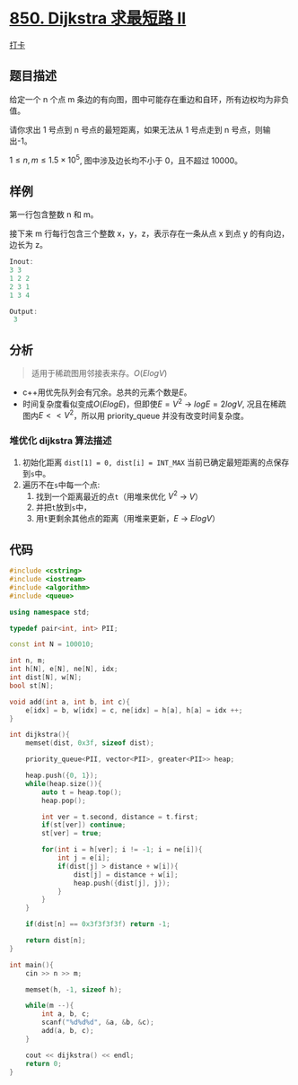 # [850. Dijkstra 求最短路 II](https://www.acwing.com/problem/content/852/)

[打卡](https://www.acwing.com/activity/content/problem/content/919/1/)

## 题目描述

给定一个 n 个点 m 条边的有向图，图中可能存在重边和自环，所有边权均为非负值。

请你求出 1 号点到 n 号点的最短距离，如果无法从 1 号点走到 n 号点，则输出-1。

$1 ≤ n, m ≤ 1.5×10^5$,
图中涉及边长均不小于 0，且不超过 10000。

## 样例

第一行包含整数 n 和 m。

接下来 m 行每行包含三个整数 x，y，z，表示存在一条从点 x 到点 y 的有向边，边长为 z。

```c++
Inout:
3 3
1 2 2
2 3 1
1 3 4

Output:
 3
```

## 分析

> 适用于稀疏图用邻接表来存。$O(ElogV)$

- c++用优先队列会有冗余。总共的元素个数是$E$。
- 时间复杂度看似变成$O(ElogE)$，但即使$E = V^2$ -> $logE = 2logV$, 况且在稀疏图内$E << V^2$，所以用 priority_queue 并没有改变时间复杂度。

### 堆优化 dijkstra 算法描述

1. 初始化距离 `dist[1] = 0, dist[i] = INT_MAX` 当前已确定最短距离的点保存到`s`中。
2. 遍历不在`s`中每一个点:
   1. 找到一个距离最近的点`t`（用堆来优化 $V^2$ -> $V$）
   2. 并把`t`放到`s`中，
   3. 用`t`更剩余其他点的距离（用堆来更新，$E$ -> $ElogV$）

## 代码

```c++
#include <cstring>
#include <iostream>
#include <algorithm>
#include <queue>

using namespace std;

typedef pair<int, int> PII;

const int N = 100010;

int n, m;
int h[N], e[N], ne[N], idx;
int dist[N], w[N];
bool st[N];

void add(int a, int b, int c){
    e[idx] = b, w[idx] = c, ne[idx] = h[a], h[a] = idx ++;
}

int dijkstra(){
    memset(dist, 0x3f, sizeof dist);

    priority_queue<PII, vector<PII>, greater<PII>> heap;

    heap.push({0, 1});
    while(heap.size()){
        auto t = heap.top();
        heap.pop();

        int ver = t.second, distance = t.first;
        if(st[ver]) continue;
        st[ver] = true;

        for(int i = h[ver]; i != -1; i = ne[i]){
            int j = e[i];
            if(dist[j] > distance + w[i]){
                dist[j] = distance + w[i];
                heap.push({dist[j], j});
            }
        }
    }

    if(dist[n] == 0x3f3f3f3f) return -1;

    return dist[n];
}

int main(){
    cin >> n >> m;

    memset(h, -1, sizeof h);

    while(m --){
        int a, b, c;
        scanf("%d%d%d", &a, &b, &c);
        add(a, b, c);
    }

    cout << dijkstra() << endl;
    return 0;
}
```
